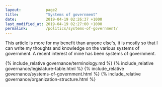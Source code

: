 ```yaml
---
layout:           page2
title:            "Systems of government"
date:             2019-04-19 02:26:37 +1000
last_modified_at: 2019-04-19 02:27:00 +1000
permalink:        /politics/systems-of-government/
---
```


This article is more for my benefit than anyone else's, it is mostly so that I can write my thoughts and knowledge on the various systems of government. A recent interest of mine has been systems of government. 

{% include_relative governance/terminology.md %}
{% include_relative governance/legislature-table.html %}
{% include_relative governance/systems-of-government.html %}
{% include_relative governance/organization-structure.html %}